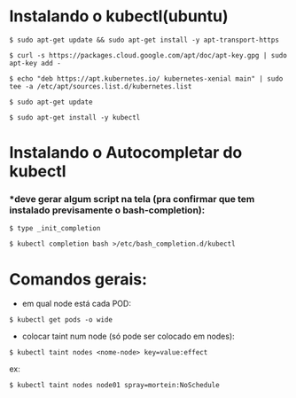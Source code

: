  # Instalando o kubectl(ubuntu)
 ~~~linux
 $ sudo apt-get update && sudo apt-get install -y apt-transport-https
 
 $ curl -s https://packages.cloud.google.com/apt/doc/apt-key.gpg | sudo apt-key add -
 
 $ echo "deb https://apt.kubernetes.io/ kubernetes-xenial main" | sudo tee -a /etc/apt/sources.list.d/kubernetes.list
 
 $ sudo apt-get update
 
 $ sudo apt-get install -y kubectl
~~~
# Instalando o Autocompletar do kubectl
### *deve gerar algum script na tela (pra confirmar que tem instalado previsamente o bash-completion):
~~~linux
$ type _init_completion

$ kubectl completion bash >/etc/bash_completion.d/kubectl
~~~~
# Comandos gerais:

* em qual node está cada POD:
~~~~
$ kubectl get pods -o wide 
~~~~
* colocar taint num node (só pode ser colocado em nodes):
~~~~
$ kubectl taint nodes <nome-node> key=value:effect
~~~~
  ex:
~~~~
$ kubectl taint nodes node01 spray=mortein:NoSchedule
~~~~
